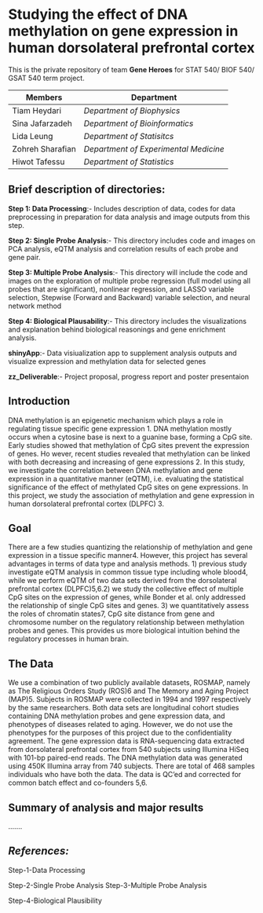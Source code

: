 
**Studying the effect of DNA methylation on gene expression in human dorsolateral prefrontal cortex**
=====================================================================================================

This is the private repository of team **Gene Heroes** for STAT 540/ BIOF 540/ GSAT 540 term project. 


Members |  Department
---------|------------
Tiam Heydari | *Department of Biophysics*
Sina Jafarzadeh|	*Department of Bioinformatics*
Lida Leung | *Department of Statisitcs*
Zohreh Sharafian|	*Department of Experimental Medicine*
Hiwot Tafessu |*Department of Statistics*


**Brief description of directories:**
---------------------------------------

**Step 1: Data Processing**:- Includes description of data, codes for data preprocessing in preparation for data analysis and image outputs from this step. 

**Step 2: Single Probe Analysis**:- This directory includes code and images on PCA analysis, eQTM analysis and correlation results of each probe and gene pair.

**Step 3: Multiple Probe Analysis**:- This directory will include the code and images on the exploration of multiple probe regression (full model using all probes that are significant), nonlinear regression, and LASSO variable selection, Stepwise (Forward and Backward) variable selection, and neural network method

**Step 4: Biological Plausability**:- This directory includes the visualizations and explanation behind biological reasonings
and gene enrichment analysis. 

**shinyApp**:- Data visiualization app to supplement analysis outputs and visualize expression and methylation data for selected genes 

**zz_Deliverable**:- Project proposal, progress report and poster presentaion 


**Introduction**
----------------

DNA methylation is an epigenetic mechanism which plays a role in regulating tissue specific gene expression 1. DNA methylation mostly occurs when a cytosine base is next to a guanine base, forming a CpG site. Early studies showed that methylation of CpG sites prevent the expression of genes. Ho wever, recent studies revealed that methylation can be linked with both decreasing and increasing of gene expressions 2. In this study, we investigate the correlation between DNA methylation and gene expression in a quantitative manner (eQTM), i.e. evaluating the statistical significance of the effect of methylated CpG sites on gene expressions. In this project, we study the association of methylation and gene expression in human dorsolateral prefrontal cortex (DLPFC) 3.

**Goal**
----------------

There are a few studies quantizing the relationship of methylation and gene expression in a tissue specific manner4. However, this project has several advantages in terms of data type and analysis methods. 1) previous study investigate eQTM analysis in common tissue type including whole blood4, while we perform eQTM  of two data sets derived from the dorsolateral prefrontal cortex (DLPFC)5,6.2) we study the collective effect of multiple CpG sites on the expression of genes, while Bonder et al. only addressed the relationship of single CpG sites and genes. 3) we quantitatively assess the roles of chromatin states7, CpG site distance from gene and chromosome number on the regulatory relationship between methylation probes and genes. This provides us more biological intuition behind the regulatory processes in human brain.

**The Data**
----------------
We use a combination of two publicly available datasets, ROSMAP, namely as The Religious Orders Study (ROS)6 and The Memory and Aging Project (MAP)5. Subjects in ROSMAP were collected in 1994 and 1997 respectively by the same researchers. Both data sets are longitudinal cohort studies containing DNA methylation probes and gene expression data, and phenotypes of diseases related to aging. However, we do not use the phenotypes for the purposes of this project due to the confidentiality agreement. The gene expression data is RNA-sequencing data extracted from dorsolateral prefrontal cortex from 540 subjects using Illumina HiSeq with 101-bp paired-end reads. The DNA methylation data was generated using 450K Illumina array from 740 subjects. There are total of 468 samples individuals who have both the data. The data is QC’ed and corrected for common batch effect and co-founders 5,6.


**Summary of analysis and major results**
------------------------

.......


*References:*
---------------------------------------


Step-1-Data Processing

Step-2-Single Probe Analysis
Step-3-Multiple Probe Analysis

Step-4-Biological Plausibility

